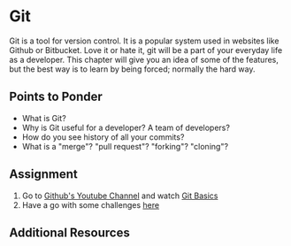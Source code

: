 # Git

Git is a tool for version control. It is a popular system used in websites like Github
or Bitbucket. Love it or hate it, git will be a part of your everyday life as a developer.
This chapter will give you an idea of some of the features, but the best way is to learn by
being forced; normally the hard way.

## Points to Ponder

*  What is Git?
*  Why is Git useful for a developer? A team of developers?
*  How do you see history of all your commits?
*  What is a "merge"? "pull request"? "forking"? "cloning"?

## Assignment

1.  Go to [Github's Youtube Channel](http://www.youtube.com/GitHubGuides) and watch [Git Basics](hhttps://www.youtube.com/playlist?list=PLg7s6cbtAD165JTRsXh8ofwRw0PqUnkVH)  
2.  Have a go with some challenges [here](http://try.github.io/levels/1/challenges/1)  

## Additional Resources

